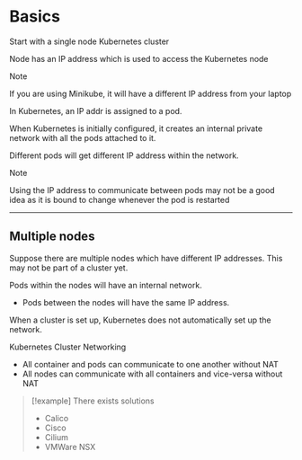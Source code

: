 # Basics

Start with a single node Kubernetes cluster

Node has an IP address which is used to access the Kubernetes node

>[!note]
>If you are using Minikube, it will have a different IP address from your laptop

In Kubernetes, an IP addr is assigned to a pod.

When Kubernetes is initially configured, it creates an internal private network with all the pods attached to it.

Different pods will get different IP address within the network.

>[!note]
>Using the IP address to communicate between pods may not be a good idea as it is bound to change whenever the pod is restarted

---

## Multiple nodes
Suppose there are multiple nodes which have different IP addresses. This may not be part of a cluster yet.

Pods within the nodes will have an internal network.
- Pods between the nodes will have the same IP address.

When a cluster is set up, Kubernetes does not automatically set up the network.

Kubernetes Cluster Networking
- All container and pods can communicate to one another without NAT
- All nodes can communicate with all containers and vice-versa without NAT

>[!example]
>There exists solutions
>- Calico
>- Cisco
>- Cilium
>- VMWare NSX

